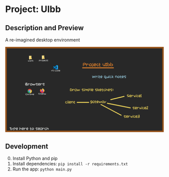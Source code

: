 # Project: UIbb

## Description and Preview

A re-imagined desktop environment

![demo image](./img/demo.png)

## Development

0. Install Python and pip
1. Install dependencies: `pip install -r requirements.txt`
2. Run the app: `python main.py`
